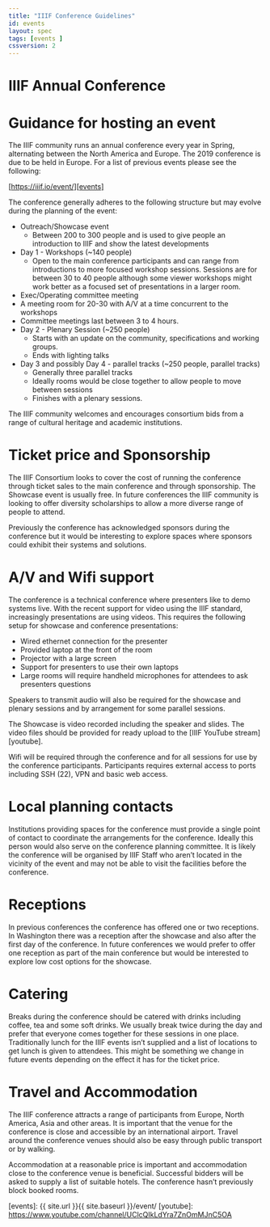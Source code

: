 ```yaml
---
title: "IIIF Conference Guidelines"
id: events
layout: spec
tags: [events ]
cssversion: 2
---
```

# IIIF Annual Conference
# Guidance for hosting an event

The IIIF community runs an annual conference every year in Spring, alternating between the North America and Europe. The 2019 conference is due to be held in Europe. For a list of previous events please see the following:

[https://iiif.io/event/][events]

The conference generally adheres to the following structure but may evolve during the planning of the event:


 * Outreach/Showcase event
   * Between 200 to 300 people and is used to give people an introduction to IIIF and show the latest developments
 * Day 1 - Workshops (~140 people)
   * Open to the main conference participants and can range from introductions to more focused workshop sessions. Sessions are for between 30 to 40 people although some viewer workshops might work better as a focused set of presentations in a larger room.
 * Exec/Operating committee meeting
  * A meeting room for 20-30 with A/V at a time concurrent to the workshops
  * Committee meetings last between 3 to 4 hours.
 * Day 2 - Plenary Session (~250 people)
   * Starts with an update on the community, specifications and working groups.
   * Ends with lighting talks
 * Day 3 and possibly Day 4 - parallel tracks (~250 people, parallel tracks)
   * Generally three parallel tracks
   * Ideally rooms would be close together to allow people to move between sessions
   * Finishes with a plenary sessions.

The IIIF community welcomes and encourages consortium bids from a range of cultural heritage and academic institutions.

# Ticket price and Sponsorship
The IIIF Consortium looks to cover the cost of running the conference through ticket sales to the main conference and through sponsorship. The Showcase event is usually free. In future conferences the IIIF community is looking to offer diversity scholarships to allow a more diverse range of people to attend.

Previously the conference has acknowledged sponsors during the conference but it would be interesting to explore spaces where sponsors could exhibit their systems and solutions.

# A/V and Wifi support
The conference is a technical conference where presenters like to demo systems live. With the recent support for video using the IIIF standard, increasingly presentations are using videos. This requires the following setup for showcase and conference presentations:

 * Wired ethernet connection for the presenter
 * Provided laptop at the front of the room
 * Projector with a large screen
 * Support for presenters to use their own laptops
 * Large rooms will require handheld microphones for attendees to ask presenters questions 

Speakers to transmit audio will also be required for the showcase and plenary sessions and by arrangement for some parallel sessions.  

The Showcase is video recorded including the speaker and slides. The video files should be provided for ready upload to the [IIIF YouTube stream][youtube].

Wifi will be required through the conference and for all sessions for use by the conference participants. Participants requires external access to ports including SSH (22), VPN and basic web access.  

# Local planning contacts
Institutions providing spaces for the conference must provide a single point of contact to coordinate the arrangements for the conference. Ideally this person would also serve on the conference planning committee. It is likely the conference will be organised by IIIF Staff who aren’t located in the vicinity of the event and may not be able to visit the facilities before the conference.

# Receptions
In previous conferences the conference has offered one or two receptions. In Washington there was a reception after the showcase and also after the first day of the conference. In future conferences we would prefer to offer one reception as part of the main conference but would be interested to explore low cost options for the showcase.

# Catering
Breaks during the conference should be catered with drinks including coffee, tea and some soft drinks. We usually break twice during the day and prefer that everyone comes together for these sessions in one place. Traditionally lunch for the IIIF events isn’t supplied and a list of locations to get lunch is given to attendees. This might be something we change in future events depending on the effect it has for the ticket price.

# Travel and Accommodation
The IIIF conference attracts a range of participants from Europe, North America, Asia and other areas. It is important that the venue for the conference is close and accessible by an international airport. Travel around the conference venues should also be easy through public transport or by walking.

Accommodation at a reasonable price is important and accommodation close to the conference venue is beneficial. Successful bidders will be asked to supply a list of suitable hotels. The conference hasn’t previously block booked rooms.

[events]: {{ site.url }}{{ site.baseurl }}/event/
[youtube]: https://www.youtube.com/channel/UClcQIkLdYra7ZnOmMJnC5OA
